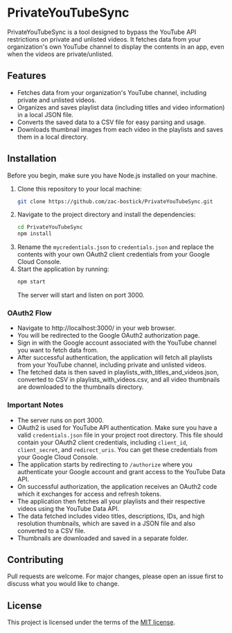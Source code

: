 # PrivateYouTubeSync

PrivateYouTubeSync is a tool designed to bypass the YouTube API restrictions on private and unlisted videos. It fetches data from your organization's own YouTube channel to display the contents in an app, even when the videos are private/unlisted.

## Features
- Fetches data from your organization's YouTube channel, including private and unlisted videos.
- Organizes and saves playlist data (including titles and video information) in a local JSON file.
- Converts the saved data to a CSV file for easy parsing and usage.
- Downloads thumbnail images from each video in the playlists and saves them in a local directory.

## Installation

Before you begin, make sure you have Node.js installed on your machine.

1. Clone this repository to your local machine:
    ```bash
    git clone https://github.com/zac-bostick/PrivateYouTubeSync.git
    ```
2. Navigate to the project directory and install the dependencies:
    ```bash
    cd PrivateYouTubeSync
    npm install
    ```
3. Rename the `mycredentials.json` to `credentials.json` and replace the contents with your own OAuth2 client credentials from your Google Cloud Console.
4. Start the application by running: 
    ```bash
    npm start
    ```
    The server will start and listen on port 3000.

### OAuth2 Flow
- Navigate to http://localhost:3000/ in your web browser.
- You will be redirected to the Google OAuth2 authorization page.
- Sign in with the Google account associated with the YouTube channel you want to fetch data from.
- After successful authentication, the application will fetch all playlists from your YouTube channel, including private and unlisted videos.
- The fetched data is then saved in playlists_with_titles_and_videos.json, converted to CSV in playlists_with_videos.csv, and all video thumbnails are downloaded to the thumbnails directory.

### Important Notes

- The server runs on port 3000.
- OAuth2 is used for YouTube API authentication. Make sure you have a valid `credentials.json` file in your project root directory. This file should contain your OAuth2 client credentials, including `client_id`, `client_secret`, and `redirect_uris`. You can get these credentials from your Google Cloud Console.
- The application starts by redirecting to `/authorize` where you authenticate your Google account and grant access to the YouTube Data API.
- On successful authorization, the application receives an OAuth2 code which it exchanges for access and refresh tokens.
- The application then fetches all your playlists and their respective videos using the YouTube Data API.
- The data fetched includes video titles, descriptions, IDs, and high resolution thumbnails, which are saved in a JSON file and also converted to a CSV file.
- Thumbnails are downloaded and saved in a separate folder.

## Contributing

Pull requests are welcome. For major changes, please open an issue first to discuss what you would like to change.

## License

This project is licensed under the terms of the [MIT license](LICENSE.txt).

